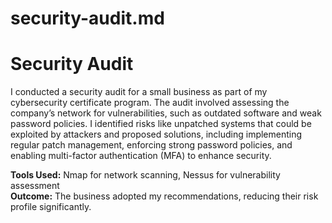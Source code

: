 # security-audit.md

# Security Audit

I conducted a security audit for a small business as part of my cybersecurity certificate program. The audit involved assessing the company’s network for vulnerabilities, such as outdated software and weak password policies. I identified risks like unpatched systems that could be exploited by attackers and proposed solutions, including implementing regular patch management, enforcing strong password policies, and enabling multi-factor authentication (MFA) to enhance security.

**Tools Used:** Nmap for network scanning, Nessus for vulnerability assessment  
**Outcome:** The business adopted my recommendations, reducing their risk profile significantly.
